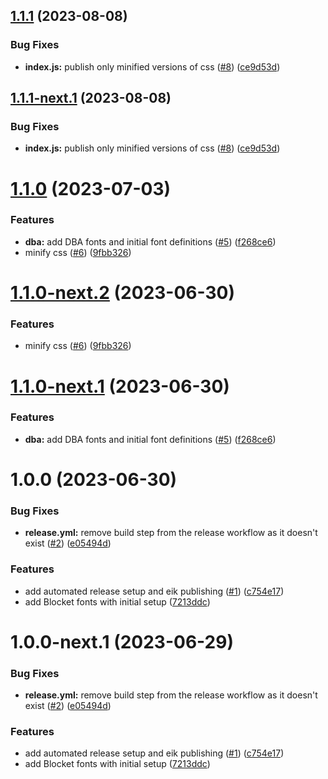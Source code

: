 ## [1.1.1](https://github.com/warp-ds/fonts/compare/v1.1.0...v1.1.1) (2023-08-08)


### Bug Fixes

* **index.js:** publish only minified versions of css ([#8](https://github.com/warp-ds/fonts/issues/8)) ([ce9d53d](https://github.com/warp-ds/fonts/commit/ce9d53dd589dde395a16aaddf4e14f7317c78534))

## [1.1.1-next.1](https://github.com/warp-ds/fonts/compare/v1.1.0...v1.1.1-next.1) (2023-08-08)


### Bug Fixes

* **index.js:** publish only minified versions of css ([#8](https://github.com/warp-ds/fonts/issues/8)) ([ce9d53d](https://github.com/warp-ds/fonts/commit/ce9d53dd589dde395a16aaddf4e14f7317c78534))

# [1.1.0](https://github.com/warp-ds/fonts/compare/v1.0.0...v1.1.0) (2023-07-03)


### Features

* **dba:** add DBA fonts and initial font definitions ([#5](https://github.com/warp-ds/fonts/issues/5)) ([f268ce6](https://github.com/warp-ds/fonts/commit/f268ce61b50732565ba562e401bcdbe22307c8e4))
* minify css ([#6](https://github.com/warp-ds/fonts/issues/6)) ([9fbb326](https://github.com/warp-ds/fonts/commit/9fbb3262f93457445596ae02a4d5c6b4edf3c3cc))

# [1.1.0-next.2](https://github.com/warp-ds/fonts/compare/v1.1.0-next.1...v1.1.0-next.2) (2023-06-30)


### Features

* minify css ([#6](https://github.com/warp-ds/fonts/issues/6)) ([9fbb326](https://github.com/warp-ds/fonts/commit/9fbb3262f93457445596ae02a4d5c6b4edf3c3cc))

# [1.1.0-next.1](https://github.com/warp-ds/fonts/compare/v1.0.0...v1.1.0-next.1) (2023-06-30)


### Features

* **dba:** add DBA fonts and initial font definitions ([#5](https://github.com/warp-ds/fonts/issues/5)) ([f268ce6](https://github.com/warp-ds/fonts/commit/f268ce61b50732565ba562e401bcdbe22307c8e4))

# 1.0.0 (2023-06-30)


### Bug Fixes

* **release.yml:** remove build step from the release workflow as it doesn't exist ([#2](https://github.com/warp-ds/fonts/issues/2)) ([e05494d](https://github.com/warp-ds/fonts/commit/e05494d73d616e4ded70c4097964db0f1508905a))


### Features

* add automated release setup and eik publishing ([#1](https://github.com/warp-ds/fonts/issues/1)) ([c754e17](https://github.com/warp-ds/fonts/commit/c754e177c17707b5d7306a73febbe634190590f9))
* add Blocket fonts with initial setup ([7213ddc](https://github.com/warp-ds/fonts/commit/7213ddc49be6182e3ca2ebe4e0db399bf5e5b811))

# 1.0.0-next.1 (2023-06-29)


### Bug Fixes

* **release.yml:** remove build step from the release workflow as it doesn't exist ([#2](https://github.com/warp-ds/fonts/issues/2)) ([e05494d](https://github.com/warp-ds/fonts/commit/e05494d73d616e4ded70c4097964db0f1508905a))


### Features

* add automated release setup and eik publishing ([#1](https://github.com/warp-ds/fonts/issues/1)) ([c754e17](https://github.com/warp-ds/fonts/commit/c754e177c17707b5d7306a73febbe634190590f9))
* add Blocket fonts with initial setup ([7213ddc](https://github.com/warp-ds/fonts/commit/7213ddc49be6182e3ca2ebe4e0db399bf5e5b811))

